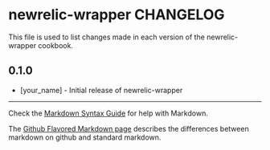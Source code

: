 newrelic-wrapper CHANGELOG
==========================

This file is used to list changes made in each version of the newrelic-wrapper cookbook.

0.1.0
-----
- [your_name] - Initial release of newrelic-wrapper

- - -
Check the [Markdown Syntax Guide](http://daringfireball.net/projects/markdown/syntax) for help with Markdown.

The [Github Flavored Markdown page](http://github.github.com/github-flavored-markdown/) describes the differences between markdown on github and standard markdown.
